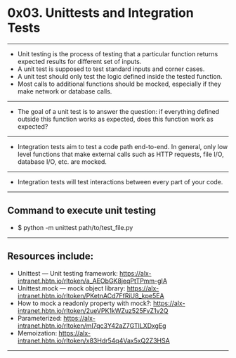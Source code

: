 # 0x03. Unittests and Integration Tests
---
- Unit testing is the process of testing that a particular function returns expected results for different set of inputs.
- A unit test is supposed to test standard inputs and corner cases.
- A unit test should only test the logic defined inside the tested function.
- Most calls to additional functions should be mocked, especially if they make network or database calls.
---

- The goal of a unit test is to answer the question: if everything defined outside this function works as expected, does this function work as expected?
---

- Integration tests aim to test a code path end-to-end. In general, only low level functions that make external calls such as HTTP requests, file I/O, database I/O, etc. are mocked.
---

- Integration tests will test interactions between every part of your code.
---
## Command to execute unit testing
- $ python -m unittest path/to/test_file.py
---

## Resources include:
- Unittest — Unit testing framework: <a>https://alx-intranet.hbtn.io/rltoken/a_AEObGK8jeqPtTPmm-gIA</a>
- Unittest.mock — mock object library: <a>https://alx-intranet.hbtn.io/rltoken/PKetnACd7FfRiU8_kpe5EA</a>
- How to mock a readonly property with mock?: <a>https://alx-intranet.hbtn.io/rltoken/2ueVPK1kWZuz525FvZ1v2Q</a>
- Parameterized: <a>https://alx-intranet.hbtn.io/rltoken/mI7qc3Y42aZ7GTlLXDxgEg</a>
- Memoization: <a>https://alx-intranet.hbtn.io/rltoken/x83Hdr54q4Vax5xQ2Z3HSA</a>
---
